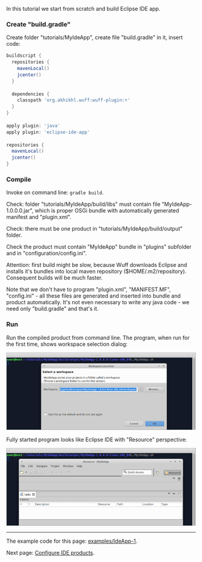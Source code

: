 In this tutorial we start from scratch and build Eclipse IDE app.

### Create "build.gradle"

Create folder "tutorials/MyIdeApp", create file "build.gradle" in it, insert code:

```groovy
buildscript {
  repositories {
    mavenLocal()
    jcenter()
  }

  dependencies {
    classpath 'org.akhikhl.wuff:wuff-plugin:+'
  }
}

apply plugin: 'java'
apply plugin: 'eclipse-ide-app'

repositories {
  mavenLocal()
  jcenter()
}
```

### Compile

Invoke on command line: `gradle build`.

Check: folder "tutorials/MyIdeApp/build/libs" must contain file "MyIdeApp-1.0.0.0.jar", which is proper OSGi bundle with automatically generated manifest and "plugin.xml".

Check: there must be one product in "tutorials/MyIdeApp/build/output" folder. 

Check the product must contain "MyIdeApp" bundle in "plugins" subfolder and in "configuration/config.ini". 

Attention: first build might be slow, because Wuff downloads Eclipse and installs it's bundles into local maven repository ($HOME/.m2/repository). Consequent builds will be much faster.

Note that we don't have to program "plugin.xml", "MANIFEST.MF", "config.ini" - all these files are generated and inserted into bundle and product automatically. It's not even necessary to write any java code - we need only "build.gradle" and that's it.

### Run

Run the compiled product from command line. The program, when run for the first time, shows workspace selection dialog:

![IdeApp-1-run-1](images/IdeApp-1-run-1.png "IdeApp-1-run-1")

Fully started program looks like Eclipse IDE with "Resource" perspective:

![IdeApp-1-run-2](images/IdeApp-1-run-2.png "IdeApp-1-run-2")

---

The example code for this page: [examples/IdeApp-1](../tree/master/examples/IdeApp-1).

Next page: [Configure IDE products](Configure-IDE-products).